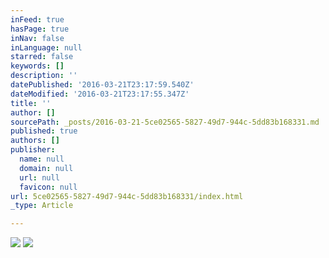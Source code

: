```yaml
---
inFeed: true
hasPage: true
inNav: false
inLanguage: null
starred: false
keywords: []
description: ''
datePublished: '2016-03-21T23:17:59.540Z'
dateModified: '2016-03-21T23:17:55.347Z'
title: ''
author: []
sourcePath: _posts/2016-03-21-5ce02565-5827-49d7-944c-5dd83b168331.md
published: true
authors: []
publisher:
  name: null
  domain: null
  url: null
  favicon: null
url: 5ce02565-5827-49d7-944c-5dd83b168331/index.html
_type: Article

---
```

![](https://the-grid-user-content.s3-us-west-2.amazonaws.com/9a0b01cd-f30c-48ec-a495-9c5859b84fcb.jpg)
![](https://the-grid-user-content.s3-us-west-2.amazonaws.com/8335c0b1-6dbf-4356-bf43-3e592b8b67fc.jpg)